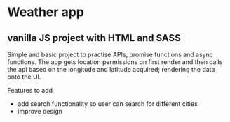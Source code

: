 # Weather app

## vanilla JS project with HTML and SASS

Simple and basic project to practise APIs, promise functions and async functions. The app gets location permissions on first render and then calls the api based on the longitude and latitude acquired; rendering the data onto the UI.

Features to add
* add search functionality so user can search for different cities
* improve design
